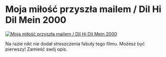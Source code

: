 Moja miłość przyszła mailem / Dil Hi Dil Mein 2000 
=============
[![Moja miłość przyszła mailem / Dil Hi Dil Mein 2000 ](http://vidos.pl/images/player.gif)](http://vidos.pl/moja-milosc-przyszla-mailem-dil-hi-dil-mein-2000)

 Na razie nikt nie dodał streszczenia fabuły tego filmu. Możesz być pierwszy! Zamieść swój opis.
